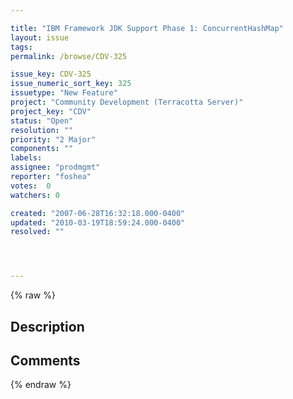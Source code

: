 ```yaml
---

title: "IBM Framework JDK Support Phase 1: ConcurrentHashMap"
layout: issue
tags: 
permalink: /browse/CDV-325

issue_key: CDV-325
issue_numeric_sort_key: 325
issuetype: "New Feature"
project: "Community Development (Terracotta Server)"
project_key: "CDV"
status: "Open"
resolution: ""
priority: "2 Major"
components: ""
labels: 
assignee: "prodmgmt"
reporter: "foshea"
votes:  0
watchers: 0

created: "2007-06-28T16:32:18.000-0400"
updated: "2010-03-19T18:59:24.000-0400"
resolved: ""




---
```


{% raw %}

## Description

<div markdown="1" class="description">



</div>

## Comments



{% endraw %}
